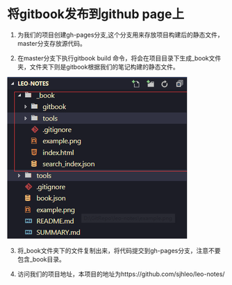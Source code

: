 # 将gitbook发布到github page上
1. 为我们的项目创建gh-pages分支,这个分支用来存放项目构建后的静态文件，master分支存放源代码。

2. 在master分支下执行gitbook build 命令，将会在项目目录下生成_book文件夹，文件夹下则是gitbook根据我们的笔记构建的静态文件。

![avatar](./image/build.png)

3. 将_book文件夹下的文件复制出来，将代码提交到gh-pages分支，注意不要包含_book目录。

4. 访问我们的项目地址，本项目的地址为https://github.com/sjhleo/leo-notes/